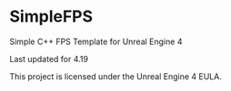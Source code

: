 # SimpleFPS
Simple C++ FPS Template for Unreal Engine 4

Last updated for 4.19

This project is licensed under the Unreal Engine 4 EULA.